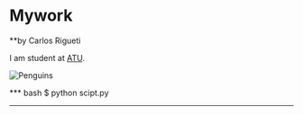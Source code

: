 # Mywork

**by Carlos Rigueti

I am student at [ATU](https://www.atu.ie/).

![Penguins](https://camo.githubusercontent.com/81cc55ac4e8636f74967d555c89b3f4ec57135d55d3910f6fec5b26af2fcfa1e/68747470733a2f2f616c6c69736f6e686f7273742e6769746875622e696f2f70616c6d657270656e6775696e732f7265666572656e63652f666967757265732f6c7465725f70656e6775696e732e706e67)


*** bash
$ python scipt.py
***